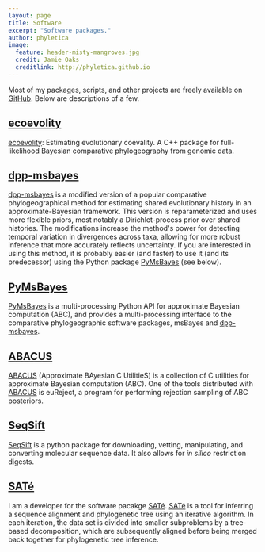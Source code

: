 ```yaml
---
layout: page
title: Software
excerpt: "Software packages."
author: phyletica 
image:
  feature: header-misty-mangroves.jpg
  credit: Jamie Oaks
  creditlink: http://phyletica.github.io
---
```


Most of my packages, scripts, and other projects are freely available on [GitHub][1]. Below are descriptions of a few.

## [ecoevolity](https://github.com/phyletica/ecoevolity)

[ecoevolity](https://github.com/phyletica/ecoevolity): Estimating evolutionary
coevality.
A C++ package for full-likelihood Bayesian comparative phylogeography from
genomic data.

## [dpp-msbayes][3]

[dpp-msbayes][3] is a modified version of a popular comparative phylogeographical method for estimating shared evolutionary history in an approximate-Bayesian framework. This version is reparameterized and uses more flexible priors, most notably a Dirichlet-process prior over shared histories. The modifications increase the method's power for detecting temporal variation in divergences across taxa, allowing for more robust inference that more accurately reflects uncertainty. If you are interested in using this method, it is probably easier (and faster) to use it (and its predecessor) using the Python package [PyMsBayes][4] (see below).

## [PyMsBayes][4]

[PyMsBayes][4] is a multi-processing Python API for approximate Bayesian computation (ABC), and provides a multi-processing interface to the comparative phylogeographic software packages, msBayes and [dpp-msbayes][3].

## [ABACUS][5]

[ABACUS][5] (Approximate BAyesian C UtilitieS) is a collection of C utilities for approximate Bayesian computation (ABC). One of the tools distributed with [ABACUS][5] is euReject, a program for performing rejection sampling of ABC posteriors.

## [SeqSift][6]

[SeqSift][6] is a python package for downloading, vetting, manipulating, and converting molecular sequence data. It also allows for *in silico* restriction digests.

## [SATé][2]

I am a developer for the software pacakge [SATé][2]. [SATé][2] is a tool for inferring a sequence alignment and phylogenetic tree using an iterative algorithm. In each iteration, the data set is divided into smaller subproblems by a tree-based decomposition, which are subsequently aligned before being merged back together for phylogenetic tree inference.


 [1]: https://github.com/joaks1
 [2]: http://phylo.bio.ku.edu/software/sate/sate.html
 [3]: https://github.com/joaks1/dpp-msbayes
 [4]: https://github.com/joaks1/PyMsBayes
 [5]: https://github.com/joaks1/abacus
 [6]: https://github.com/joaks1/SeqSift
